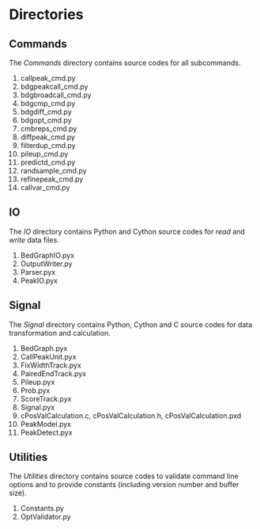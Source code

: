 # Directories

## Commands

The *Commands* directory  contains source codes for all subcommands.

1. callpeak_cmd.py
2. bdgpeakcall_cmd.py
3. bdgbroadcall_cmd.py
4. bdgcmp_cmd.py
5. bdgdiff_cmd.py
6. bdgopt_cmd.py
7. cmbreps_cmd.py
8. diffpeak_cmd.py
9. filterdup_cmd.py
10. pileup_cmd.py
11. predictd_cmd.py
12. randsample_cmd.py
13. refinepeak_cmd.py
14. callvar_cmd.py

## IO

The *IO* directory contains Python and Cython source codes for *read* and *write* data files.

1. BedGraphIO.pyx
2. OutputWriter.py
3. Parser.pyx
4. PeakIO.pyx

## Signal

The *Signal* directory contains Python, Cython and C source codes for data transformation and calculation.

1. BedGraph.pyx
2. CallPeakUnit.pyx
3. FixWidthTrack.pyx
4. PairedEndTrack.pyx
5. Pileup.pyx
6. Prob.pyx
7. ScoreTrack.pyx
8. Signal.pyx
9. cPosValCalculation.c, cPosValCalculation.h, cPosValCalculation.pxd
10. PeakModel.pyx
11. PeakDetect.pyx

## Utilities 

The *Utilities* directory contains source codes to validate command line options and to provide constants (including version number and buffer size).

1. Constants.py
2. OptValidator.py
